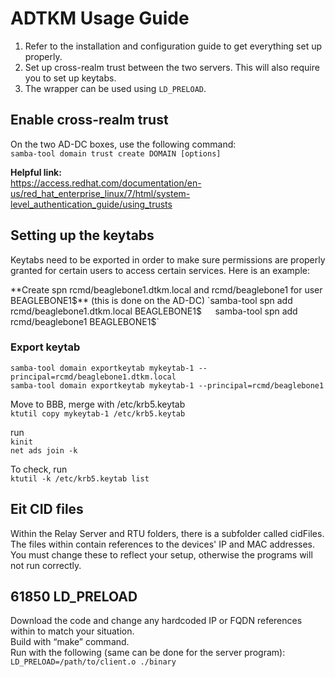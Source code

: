 # ADTKM Usage Guide

1. Refer to the installation and configuration guide to get everything set up properly. 
2. Set up cross-realm trust between the two servers. This will also require you to set up keytabs.
3. The wrapper can be used using `LD_PRELOAD`. 

## Enable cross-realm trust
On the two AD-DC boxes, use the following command:  
`samba-tool domain trust create DOMAIN [options]`  

**Helpful link:**  
https://access.redhat.com/documentation/en-us/red_hat_enterprise_linux/7/html/system-level_authentication_guide/using_trusts  

## Setting up the keytabs
Keytabs need to be exported in order to make sure permissions are properly granted for certain users to access certain services. Here is an example:  

**Create spn rcmd/beaglebone1.dtkm.local and rcmd/beaglebone1 for user BEAGLEBONE1$** (this is done on the AD-DC)  
`samba-tool spn add rcmd/beaglebone1.dtkm.local BEAGLEBONE1$`  
`samba-tool spn add rcmd/beaglebone1 BEAGLEBONE1$`  

### Export keytab
`samba-tool domain exportkeytab mykeytab-1 --principal=rcmd/beaglebone1.dtkm.local`  
`samba-tool domain exportkeytab mykeytab-1 --principal=rcmd/beaglebone1`  

Move to BBB, merge with /etc/krb5.keytab  
`ktutil copy mykeytab-1 /etc/krb5.keytab`  

run  
`kinit`  
`net ads join -k`  

To check, run  
`ktutil -k /etc/krb5.keytab list`  

## Eit CID files
Within the Relay Server and RTU folders, there is a subfolder called cidFiles. The files within contain references to the devices' IP and MAC addresses. You must change these to reflect your setup, otherwise the programs will not run correctly. 

## 61850 LD_PRELOAD
Download the code and change any hardcoded IP or FQDN references within to match your situation.  
Build with “make” command.  
Run with the following (same can be done for the server program):  
`LD_PRELOAD=/path/to/client.o ./binary `  


